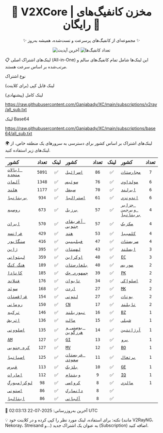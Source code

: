 <div align="center">
<h1 style="font-size: 2.5em; font-weight: bold;">🚀 V2XCore | مخزن کانفیگ‌های رایگان 🚀</h1>
<p>✨ مجموعه‌ای از کانفیگ‌های پرسرعت و تست‌شده، همیشه به‌روز ✨</p>

<p>
<img src="https://img.shields.io/badge/Updated-2025-07-22 02:03:13 UTC-blue?style=for-the-badge&logo=github" alt="آخرین آپدیت">
<img src="https://img.shields.io/badge/Configs-25633-green?style=for-the-badge&logo=serverless" alt="تعداد کانفیگ‌ها">
</p>
</div>

📋 لینک‌های اشتراک اصلی (All-in-One)
این لینک‌ها شامل تمام کانفیگ‌های سالم و مرتب‌شده بر اساس سرعت هستند.

نوع اشتراک

لینک قابل کپی (برای کلاینت)

لینک کامل (پیشنهادی)

https://raw.githubusercontent.com/Ganjabady/XC/main/subscriptions/v2ray/all_sub.txt

لینک Base64

https://raw.githubusercontent.com/Ganjabady/XC/main/subscriptions/base64/all_sub.txt

🌍 لینک‌های اشتراک بر اساس کشور
برای دسترسی به سرورهای یک منطقه خاص، از لینک‌های زیر استفاده کنید.

| کشور | تعداد | لینک | کشور | تعداد | لینک | کشور | تعداد | لینک |
| :--- | :---: | :---: | :--- | :---: | :---: | :--- | :---: | :---: |
| [`ایالات متحده`](https://raw.githubusercontent.com/Ganjabady/XC/main/subscriptions/regions/US.txt) | `5091` | ✅ | [`اسرائیل`](https://raw.githubusercontent.com/Ganjabady/XC/main/subscriptions/regions/IL.txt) | `86` | ✅ | [`مجارستان`](https://raw.githubusercontent.com/Ganjabady/XC/main/subscriptions/regions/HU.txt) | `7` | ✅ |
| [`آلمان`](https://raw.githubusercontent.com/Ganjabady/XC/main/subscriptions/regions/DE.txt) | `1348` | ✅ | [`سوئیس`](https://raw.githubusercontent.com/Ganjabady/XC/main/subscriptions/regions/CH.txt) | `76` | ✅ | [`مولداوی`](https://raw.githubusercontent.com/Ganjabady/XC/main/subscriptions/regions/MD.txt) | `6` | ✅ |
| [`هلند`](https://raw.githubusercontent.com/Ganjabady/XC/main/subscriptions/regions/NL.txt) | `1177` | ✅ | [`سیشل`](https://raw.githubusercontent.com/Ganjabady/XC/main/subscriptions/regions/SC.txt) | `70` | ✅ | [`ایرلند`](https://raw.githubusercontent.com/Ganjabady/XC/main/subscriptions/regions/IE.txt) | `6` | ✅ |
| [`بریتانیا`](https://raw.githubusercontent.com/Ganjabady/XC/main/subscriptions/regions/GB.txt) | `934` | ✅ | [`استرالیا`](https://raw.githubusercontent.com/Ganjabady/XC/main/subscriptions/regions/AU.txt) | `61` | ✅ | [`اندونزی`](https://raw.githubusercontent.com/Ganjabady/XC/main/subscriptions/regions/ID.txt) | `6` | ✅ |
| [`روسیه`](https://raw.githubusercontent.com/Ganjabady/XC/main/subscriptions/regions/RU.txt) | `673` | ✅ | [`برزیل`](https://raw.githubusercontent.com/Ganjabady/XC/main/subscriptions/regions/BR.txt) | `57` | ✅ | [`جزایر ویرجین بریتانیا`](https://raw.githubusercontent.com/Ganjabady/XC/main/subscriptions/regions/VG.txt) | `4` | ✅ |
| [`ایران`](https://raw.githubusercontent.com/Ganjabady/XC/main/subscriptions/regions/IR.txt) | `570` | ✅ | [`آفریقای جنوبی`](https://raw.githubusercontent.com/Ganjabady/XC/main/subscriptions/regions/ZA.txt) | `57` | ✅ | [`مکزیک`](https://raw.githubusercontent.com/Ganjabady/XC/main/subscriptions/regions/MX.txt) | `4` | ✅ |
| [`فرانسه`](https://raw.githubusercontent.com/Ganjabady/XC/main/subscriptions/regions/FR.txt) | `429` | ✅ | [`هند`](https://raw.githubusercontent.com/Ganjabady/XC/main/subscriptions/regions/IN.txt) | `53` | ✅ | [`کلمبیا`](https://raw.githubusercontent.com/Ganjabady/XC/main/subscriptions/regions/CO.txt) | `4` | ✅ |
| [`سنگاپور`](https://raw.githubusercontent.com/Ganjabady/XC/main/subscriptions/regions/SG.txt) | `416` | ✅ | [`فیلیپین`](https://raw.githubusercontent.com/Ganjabady/XC/main/subscriptions/regions/PH.txt) | `47` | ✅ | [`صربستان`](https://raw.githubusercontent.com/Ganjabady/XC/main/subscriptions/regions/RS.txt) | `4` | ✅ |
| [`ژاپن`](https://raw.githubusercontent.com/Ganjabady/XC/main/subscriptions/regions/JP.txt) | `395` | ✅ | [`لهستان`](https://raw.githubusercontent.com/Ganjabady/XC/main/subscriptions/regions/PL.txt) | `43` | ✅ | [`ایسلند`](https://raw.githubusercontent.com/Ganjabady/XC/main/subscriptions/regions/IS.txt) | `3` | ✅ |
| [`لیتوانی`](https://raw.githubusercontent.com/Ganjabady/XC/main/subscriptions/regions/LT.txt) | `359` | ✅ | [`اوکراین`](https://raw.githubusercontent.com/Ganjabady/XC/main/subscriptions/regions/UA.txt) | `40` | ✅ | [`EC`](https://raw.githubusercontent.com/Ganjabady/XC/main/subscriptions/regions/EC.txt) | `3` | ✅ |
| [`هنگ کنگ`](https://raw.githubusercontent.com/Ganjabady/XC/main/subscriptions/regions/HK.txt) | `189` | ✅ | [`بلغارستان`](https://raw.githubusercontent.com/Ganjabady/XC/main/subscriptions/regions/BG.txt) | `40` | ✅ | [`موریس`](https://raw.githubusercontent.com/Ganjabady/XC/main/subscriptions/regions/MU.txt) | `2` | ✅ |
| [`کانادا`](https://raw.githubusercontent.com/Ganjabady/XC/main/subscriptions/regions/CA.txt) | `185` | ✅ | [`جمهوری چک`](https://raw.githubusercontent.com/Ganjabady/XC/main/subscriptions/regions/CZ.txt) | `39` | ✅ | [`PK`](https://raw.githubusercontent.com/Ganjabady/XC/main/subscriptions/regions/PK.txt) | `2` | ✅ |
| [`فنلاند`](https://raw.githubusercontent.com/Ganjabady/XC/main/subscriptions/regions/FI.txt) | `176` | ✅ | [`تایوان`](https://raw.githubusercontent.com/Ganjabady/XC/main/subscriptions/regions/TW.txt) | `34` | ✅ | [`اسلواکی`](https://raw.githubusercontent.com/Ganjabady/XC/main/subscriptions/regions/SK.txt) | `2` | ✅ |
| [`سوئد`](https://raw.githubusercontent.com/Ganjabady/XC/main/subscriptions/regions/SE.txt) | `168` | ✅ | [`اردن`](https://raw.githubusercontent.com/Ganjabady/XC/main/subscriptions/regions/JO.txt) | `27` | ✅ | [`MK`](https://raw.githubusercontent.com/Ganjabady/XC/main/subscriptions/regions/MK.txt) | `2` | ✅ |
| [`قزاقستان`](https://raw.githubusercontent.com/Ganjabady/XC/main/subscriptions/regions/KZ.txt) | `154` | ✅ | [`لتونی`](https://raw.githubusercontent.com/Ganjabady/XC/main/subscriptions/regions/LV.txt) | `27` | ✅ | [`یونان`](https://raw.githubusercontent.com/Ganjabady/XC/main/subscriptions/regions/GR.txt) | `2` | ✅ |
| [`رومانی`](https://raw.githubusercontent.com/Ganjabady/XC/main/subscriptions/regions/RO.txt) | `150` | ✅ | [`CN`](https://raw.githubusercontent.com/Ganjabady/XC/main/subscriptions/regions/CN.txt) | `17` | ✅ | [`تایلند`](https://raw.githubusercontent.com/Ganjabady/XC/main/subscriptions/regions/TH.txt) | `2` | ✅ |
| [`ترکیه`](https://raw.githubusercontent.com/Ganjabady/XC/main/subscriptions/regions/TR.txt) | `146` | ✅ | [`نیوزیلند`](https://raw.githubusercontent.com/Ganjabady/XC/main/subscriptions/regions/NZ.txt) | `16` | ✅ | [`BZ`](https://raw.githubusercontent.com/Ganjabady/XC/main/subscriptions/regions/BZ.txt) | `1` | ✅ |
| [`اتریش`](https://raw.githubusercontent.com/Ganjabady/XC/main/subscriptions/regions/AT.txt) | `136` | ✅ | [`مالت`](https://raw.githubusercontent.com/Ganjabady/XC/main/subscriptions/regions/MT.txt) | `15` | ✅ | [`شیلی`](https://raw.githubusercontent.com/Ganjabady/XC/main/subscriptions/regions/CL.txt) | `1` | ✅ |
| [`اسلوونی`](https://raw.githubusercontent.com/Ganjabady/XC/main/subscriptions/regions/SI.txt) | `135` | ✅ | [`بوسنی و هرزگوین`](https://raw.githubusercontent.com/Ganjabady/XC/main/subscriptions/regions/BA.txt) | `14` | ✅ | [`آرژانتین`](https://raw.githubusercontent.com/Ganjabady/XC/main/subscriptions/regions/AR.txt) | `1` | ✅ |
| [`AM`](https://raw.githubusercontent.com/Ganjabady/XC/main/subscriptions/regions/AM.txt) | `127` | ✅ | [`GI`](https://raw.githubusercontent.com/Ganjabady/XC/main/subscriptions/regions/GI.txt) | `13` | ✅ | [`پرو`](https://raw.githubusercontent.com/Ganjabady/XC/main/subscriptions/regions/PE.txt) | `1` | ✅ |
| [`کره جنوبی`](https://raw.githubusercontent.com/Ganjabady/XC/main/subscriptions/regions/KR.txt) | `127` | ✅ | [`MV`](https://raw.githubusercontent.com/Ganjabady/XC/main/subscriptions/regions/MV.txt) | `12` | ✅ | [`BO`](https://raw.githubusercontent.com/Ganjabady/XC/main/subscriptions/regions/BO.txt) | `1` | ✅ |
| [`اسپانیا`](https://raw.githubusercontent.com/Ganjabady/XC/main/subscriptions/regions/ES.txt) | `125` | ✅ | [`عربستان سعودی`](https://raw.githubusercontent.com/Ganjabady/XC/main/subscriptions/regions/SA.txt) | `11` | ✅ | [`پرتغال`](https://raw.githubusercontent.com/Ganjabady/XC/main/subscriptions/regions/PT.txt) | `1` | ✅ |
| [`قبرس`](https://raw.githubusercontent.com/Ganjabady/XC/main/subscriptions/regions/CY.txt) | `113` | ✅ | [`بلژیک`](https://raw.githubusercontent.com/Ganjabady/XC/main/subscriptions/regions/BE.txt) | `10` | ✅ | [`GE`](https://raw.githubusercontent.com/Ganjabady/XC/main/subscriptions/regions/GE.txt) | `1` | ✅ |
| [`امارات`](https://raw.githubusercontent.com/Ganjabady/XC/main/subscriptions/regions/AE.txt) | `112` | ✅ | [`ویتنام`](https://raw.githubusercontent.com/Ganjabady/XC/main/subscriptions/regions/VN.txt) | `9` | ✅ | [`IQ`](https://raw.githubusercontent.com/Ganjabady/XC/main/subscriptions/regions/IQ.txt) | `1` | ✅ |
| [`لوکزامبورگ`](https://raw.githubusercontent.com/Ganjabady/XC/main/subscriptions/regions/LU.txt) | `98` | ✅ | [`کرواسی`](https://raw.githubusercontent.com/Ganjabady/XC/main/subscriptions/regions/HR.txt) | `8` | ✅ | [`مالزی`](https://raw.githubusercontent.com/Ganjabady/XC/main/subscriptions/regions/MY.txt) | `1` | ✅ |
| [`استونی`](https://raw.githubusercontent.com/Ganjabady/XC/main/subscriptions/regions/EE.txt) | `86` | ✅ | [`دانمارک`](https://raw.githubusercontent.com/Ganjabady/XC/main/subscriptions/regions/DK.txt) | `8` | ✅ |  |  |  |
| [`ایتالیا`](https://raw.githubusercontent.com/Ganjabady/XC/main/subscriptions/regions/IT.txt) | `86` | ✅ | [`آلبانی`](https://raw.githubusercontent.com/Ganjabady/XC/main/subscriptions/regions/AL.txt) | `8` | ✅ |  |  |  |


🔄 آخرین به‌روزرسانی: 2025-07-22 02:03:13 UTC

💡 نکته: برای استفاده، لینک مورد نظر را کپی کرده و در کلاینت خود (مانند V2RayNG، Nekoray، Streisand و...) به عنوان یک اشتراک جدید (Subscription) اضافه کنید.

